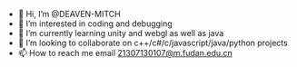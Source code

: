 - 👋 Hi, I’m @DEAVEN-MITCH
- 👀 I’m interested in coding and debugging
- 🌱 I’m currently learning unity and webgl as well as java
- 💞️ I’m looking to collaborate on c++/c#/c/javascript/java/python projects
- 📫 How to reach me email 21307130107@m.fudan.edu.cn

<!---
DEAVEN-MITCH/DEAVEN-MITCH is a ✨ special ✨ repository because its `README.md` (this file) appears on your GitHub profile.
You can click the Preview link to take a look at your changes.
--->
